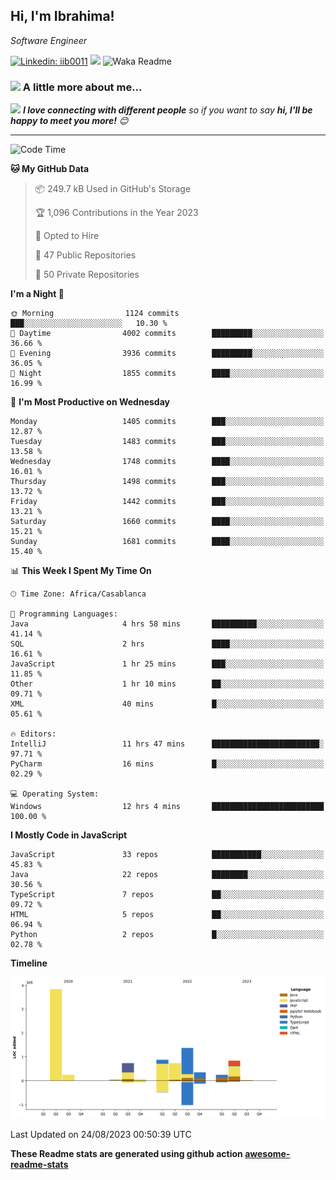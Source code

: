 <h2>Hi, I'm Ibrahima! </h2>
<p><em>Software Engineer 
</em></p>


[![Linkedin: iib0011](https://img.shields.io/badge/-iib0011-blue?style=flat-square&logo=Linkedin&logoColor=white&link=https://www.linkedin.com/in/iib0011/)](https://www.linkedin.com/in/iib0011/)
![](https://visitor-badge.glitch.me/badge?page_id=iib0011)
![Waka Readme](https://github.com/iib0011/iib0011/workflows/Waka%20Readme/badge.svg)


### <img src="https://media.giphy.com/media/VgCDAzcKvsR6OM0uWg/giphy.gif" width="50"> A little more about me...  


<img src="https://media.giphy.com/media/LnQjpWaON8nhr21vNW/giphy.gif" width="60"> <em><b>I love connecting with different people</b> so if you want to say <b>hi, I'll be happy to meet you more!</b> 😊</em>

---
<!--START_SECTION:waka-->
![Code Time](http://img.shields.io/badge/Code%20Time-2%2C425%20hrs%2033%20mins-blue)

**🐱 My GitHub Data** 

> 📦 249.7 kB Used in GitHub's Storage 
 > 
> 🏆 1,096 Contributions in the Year 2023
 > 
> 💼 Opted to Hire
 > 
> 📜 47 Public Repositories 
 > 
> 🔑 50 Private Repositories 
 > 
**I'm a Night 🦉** 

```text
🌞 Morning                1124 commits        ███░░░░░░░░░░░░░░░░░░░░░░   10.30 % 
🌆 Daytime                4002 commits        █████████░░░░░░░░░░░░░░░░   36.66 % 
🌃 Evening                3936 commits        █████████░░░░░░░░░░░░░░░░   36.05 % 
🌙 Night                  1855 commits        ████░░░░░░░░░░░░░░░░░░░░░   16.99 % 
```
📅 **I'm Most Productive on Wednesday** 

```text
Monday                   1405 commits        ███░░░░░░░░░░░░░░░░░░░░░░   12.87 % 
Tuesday                  1483 commits        ███░░░░░░░░░░░░░░░░░░░░░░   13.58 % 
Wednesday                1748 commits        ████░░░░░░░░░░░░░░░░░░░░░   16.01 % 
Thursday                 1498 commits        ███░░░░░░░░░░░░░░░░░░░░░░   13.72 % 
Friday                   1442 commits        ███░░░░░░░░░░░░░░░░░░░░░░   13.21 % 
Saturday                 1660 commits        ████░░░░░░░░░░░░░░░░░░░░░   15.21 % 
Sunday                   1681 commits        ████░░░░░░░░░░░░░░░░░░░░░   15.40 % 
```


📊 **This Week I Spent My Time On** 

```text
🕑︎ Time Zone: Africa/Casablanca

💬 Programming Languages: 
Java                     4 hrs 58 mins       ██████████░░░░░░░░░░░░░░░   41.14 % 
SQL                      2 hrs               ████░░░░░░░░░░░░░░░░░░░░░   16.61 % 
JavaScript               1 hr 25 mins        ███░░░░░░░░░░░░░░░░░░░░░░   11.85 % 
Other                    1 hr 10 mins        ██░░░░░░░░░░░░░░░░░░░░░░░   09.71 % 
XML                      40 mins             █░░░░░░░░░░░░░░░░░░░░░░░░   05.61 % 

🔥 Editors: 
IntelliJ                 11 hrs 47 mins      ████████████████████████░   97.71 % 
PyCharm                  16 mins             █░░░░░░░░░░░░░░░░░░░░░░░░   02.29 % 

💻 Operating System: 
Windows                  12 hrs 4 mins       █████████████████████████   100.00 % 
```

**I Mostly Code in JavaScript** 

```text
JavaScript               33 repos            ███████████░░░░░░░░░░░░░░   45.83 % 
Java                     22 repos            ████████░░░░░░░░░░░░░░░░░   30.56 % 
TypeScript               7 repos             ██░░░░░░░░░░░░░░░░░░░░░░░   09.72 % 
HTML                     5 repos             ██░░░░░░░░░░░░░░░░░░░░░░░   06.94 % 
Python                   2 repos             █░░░░░░░░░░░░░░░░░░░░░░░░   02.78 % 
```



**Timeline**

![Lines of Code chart](https://raw.githubusercontent.com/iib0011/iib0011/master/assets/bar_graph.png)


 Last Updated on 24/08/2023 00:50:39 UTC
<!--END_SECTION:waka-->

**These Readme stats are generated using github action [awesome-readme-stats](https://github.com/iib0011/waka-readme-stats)**
